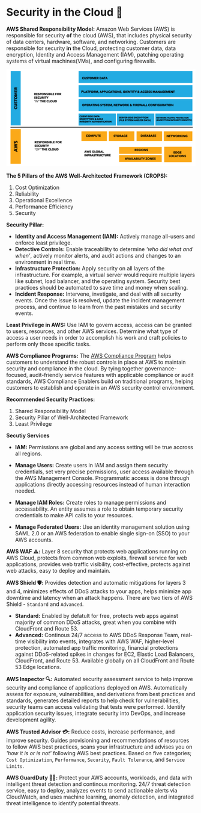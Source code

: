 # Security in the Cloud :closed_lock_with_key:

**AWS Shared Responsibility Model:** Amazon Web Services (AWS) is responsible for security __of__ the cloud (AWS), that includes physical security of data centers, hardware, software, and networking. Customers are responsible for security __in__ the Cloud, protecting customer data, data encryption, Identity and Access Management (IAM), patching operating systems of virtual machines(VMs), and configuring firewalls.

![Shared Responsibility Model](https://github.com/info-sec-guy/AWS/blob/master/Certs/AWS-Cloud-Practitioner/images/SRM.png)

**The 5 Pillars of the AWS Well-Architected Framework (CROPS):**
1. Cost Optimization
2. Reliability
3. Operational Excellence
4. Performance Efficiency
5. Security

**Security Pillar:** 
- **Identity and Access Management (IAM):** Actively manage all-users and enforce least privilege. 
- **Detective Controls:** Enable traceability to determine *'who did what and when'*, actively monitor alerts, and audit actions and changes to an environment in real time. 
- **Infrastructure Protection:** Apply security on all layers of the infrastructure. For example, a virtual server would require multiple layers like subnet, load balancer, and the operating system. Security best practices should be automated to save time and money when scaling.  
- **Incident Response:** Intervene, invetigate, and deal with all security events. Once the issue is resolved, update the incident management process, and continue to learn from the past mistakes and security events. 

**Least Privilege in AWS:** Use IAM to govern access, access can be granted to users, resources, and other AWS services. Determine what type of access a user needs in order to accomplish his work and craft policies to perform only those specific tasks.

**AWS Compliance Programs:** The [AWS Compliance Program](https://aws.amazon.com/compliance/programs/) helps customers to understand the robust controls in place at AWS to maintain security and compliance in the cloud. By tying together governance-focused, audit-friendly service features with applicable compliance or audit standards, AWS Compliance Enablers build on traditional programs, helping customers to establish and operate in an AWS security control environment.

**Recommended Security Practices:** 
1. Shared Responsibility Model
2. Security Pillar of Well-Architected Framework
3. Least Privilege

**Secutiy Services**
- **IAM:** Permissions are global and any access setting will be true accross all regions. 

- **Manage Users:** Create users in IAM and assign them security credentials, set very precise permissions, user access available through the AWS Management Console. Programmatic access is done through applications directly accessing resources instead of human interaction needed.  

- **Manage IAM Roles:** Create roles to manage permissions and accessability. An entity assumes a role to obtain temporary security credentials to make API calls to your resources. 

- **Manage Federated Users:** Use an identity management solution using SAML 2.0 or an AWS federation to enable single sign-on (SSO) to your AWS accounts. 

**AWS WAF :warning::** Layer 8 security that protects web applications running on AWS Cloud, protects from common web exploits, firewall service for web applications, provides web traffic visibility, cost-effective, protects against web attacks, easy to deploy and maintain. 

**AWS Shield :shield::** Provides detection and automatic mitigations for layers 3 and 4, minimizes effects of DDoS attacks to your apps, helps minimize app downtime and latency when an attack happens. There are two tiers of AWS Shield - `Standard` and `Advanced`.
- **Standard:** Enabled by defatult for free, protects web apps against majority of common DDoS attacks, great when you combine with CloudFront and Route 53.
- **Advanced:** Continous 24/7 access to AWS DDoS Response Team, real-time visibility into events, integrates with AWS WAF, higher-level protection, automated app traffic monitoring, financial protections against DDoS-related spikes in changes for EC2, Elastic Load Balancers, CloudFront, and Route 53. Available globally on all CloudFront and Route 53 Edge locations. 

**AWS Inspector :mag::** Automated security assessment service to help improve security and compliance of applications deployed on AWS. Automatically assess for exposure, vulnerabilities, and derivations from best practices and standards, generates detailed reports to help check for vulnerabilities, security teams can access validating that tests were performed. Identify application security issues, integrate security into DevOps, and increase development agility. 

**AWS Trusted Advisor :credit_card::** Reduce costs, increase performance, and improve security. Guides provisioning and recommendations of resources to follow AWS best practices, scans your infrastructure and advises you on *'how it is or is not'* following AWS best practices. Based on five categories; `Cost Optimization`, `Performance`, `Security`, `Fault Tolerance`, and `Service Limits`.  

**AWS GuardDuty :guardsman::** Protect your AWS accounts, workloads, and data with intelligent threat detection and continous monitoring. 24/7 threat detection service, easy to deploy, analyzes events to send actionable alerts via CloudWatch, and uses machine learning, anomaly detection, and integrated threat intelligence to identify potential threats. 
